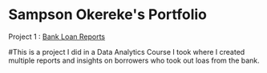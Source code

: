 # Sampson Okereke's Portfolio

Project 1 : [Bank Loan Reports](https://github.com/sampsoncco/Sampson-Okereke-SQL-Portfolio-/blob/main/Bank%20Loan%20Reports.sql)

#This is a project I did in a Data Analytics Course I took where I created multiple reports and insights on borrowers who took out loas from the bank. 
